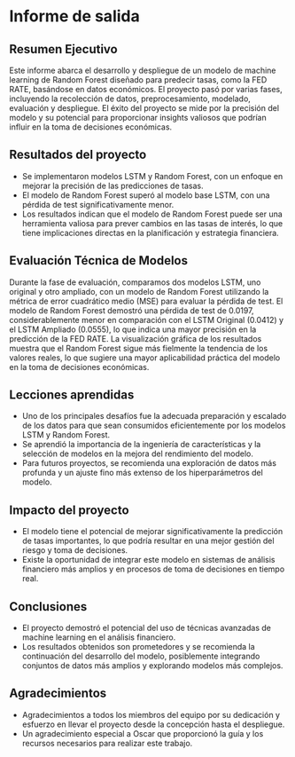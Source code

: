 # Informe de salida

## Resumen Ejecutivo

Este informe abarca el desarrollo y despliegue de un modelo de machine learning de Random Forest diseñado para predecir tasas, como la FED RATE, basándose en datos económicos. El proyecto pasó por varias fases, incluyendo la recolección de datos, preprocesamiento, modelado, evaluación y despliegue. El éxito del proyecto se mide por la precisión del modelo y su potencial para proporcionar insights valiosos que podrían influir en la toma de decisiones económicas.

## Resultados del proyecto

- Se implementaron modelos LSTM y Random Forest, con un enfoque en mejorar la precisión de las predicciones de tasas.
- El modelo de Random Forest superó al modelo base LSTM, con una pérdida de test significativamente menor.
- Los resultados indican que el modelo de Random Forest puede ser una herramienta valiosa para prever cambios en las tasas de interés, lo que tiene implicaciones directas en la planificación y estrategia financiera.

## Evaluación Técnica de Modelos

Durante la fase de evaluación, comparamos dos modelos LSTM, uno original y otro ampliado, con un modelo de Random Forest utilizando la métrica de error cuadrático medio (MSE) para evaluar la pérdida de test. El modelo de Random Forest demostró una pérdida de test de 0.0197, considerablemente menor en comparación con el LSTM Original (0.0412) y el LSTM Ampliado (0.0555), lo que indica una mayor precisión en la predicción de la FED RATE. La visualización gráfica de los resultados muestra que el Random Forest sigue más fielmente la tendencia de los valores reales, lo que sugiere una mayor aplicabilidad práctica del modelo en la toma de decisiones económicas.

## Lecciones aprendidas

- Uno de los principales desafíos fue la adecuada preparación y escalado de los datos para que sean consumidos eficientemente por los modelos LSTM y Random Forest.
- Se aprendió la importancia de la ingeniería de características y la selección de modelos en la mejora del rendimiento del modelo.
- Para futuros proyectos, se recomienda una exploración de datos más profunda y un ajuste fino más extenso de los hiperparámetros del modelo.

## Impacto del proyecto

- El modelo tiene el potencial de mejorar significativamente la predicción de tasas importantes, lo que podría resultar en una mejor gestión del riesgo y toma de decisiones.
- Existe la oportunidad de integrar este modelo en sistemas de análisis financiero más amplios y en procesos de toma de decisiones en tiempo real.

## Conclusiones

- El proyecto demostró el potencial del uso de técnicas avanzadas de machine learning en el análisis financiero.
- Los resultados obtenidos son prometedores y se recomienda la continuación del desarrollo del modelo, posiblemente integrando conjuntos de datos más amplios y explorando modelos más complejos.

## Agradecimientos

- Agradecimientos a todos los miembros del equipo por su dedicación y esfuerzo en llevar el proyecto desde la concepción hasta el despliegue.
- Un agradecimiento especial a Oscar que proporcionó la guía y los recursos necesarios para realizar este trabajo.

